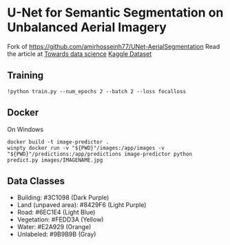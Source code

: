 # U-Net for Semantic Segmentation on Unbalanced Aerial Imagery
Fork of https://github.com/amirhosseinh77/UNet-AerialSegmentation
Read the article at [Towards data science](https://towardsdatascience.com/u-net-for-semantic-segmentation-on-unbalanced-aerial-imagery-3474fa1d3e56)
[Kaggle Dataset](https://www.kaggle.com/humansintheloop/semantic-segmentation-of-aerial-imagery)

## Training 
```
!python train.py --num_epochs 2 --batch 2 --loss focalloss
```

## Docker
On Windows
```
docker build -t image-predictor .
winpty docker run -v "${PWD}"/images:/app/images -v "${PWD}"/predictions:/app/predictions image-predictor python predict.py images/IMAGENAME.jpg
```

## Data Classes
- Building: #3C1098 (Dark Purple)
- Land (unpaved area): #8429F6 (Light Purple)
- Road: #6EC1E4 (Light Blue)
- Vegetation: #FEDD3A (Yellow)
- Water: #E2A929 (Orange)
- Unlabeled: #9B9B9B (Gray)